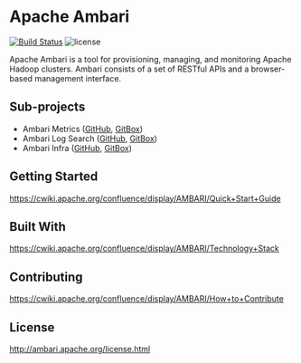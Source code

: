 <!---
   Licensed to the Apache Software Foundation (ASF) under one or more
   contributor license agreements.  See the NOTICE file distributed with
   this work for additional information regarding copyright ownership.
   The ASF licenses this file to You under the Apache License, Version 2.0
   (the "License"); you may not use this file except in compliance with
   the License.  You may obtain a copy of the License at

       http://www.apache.org/licenses/LICENSE-2.0

   Unless required by applicable law or agreed to in writing, software
   distributed under the License is distributed on an "AS IS" BASIS,
   WITHOUT WARRANTIES OR CONDITIONS OF ANY KIND, either express or implied.
   See the License for the specific language governing permissions and
   limitations under the License.
--->
# Apache Ambari
[![Build Status](https://builds.apache.org/buildStatus/icon?job=Ambari-Github-PullRequest-Builder)](https://builds.apache.org/job/Ambari-Github-PullRequest-Builder)
![license](http://img.shields.io/badge/license-Apache%20v2-blue.svg)

Apache Ambari is a tool for provisioning, managing, and monitoring Apache Hadoop clusters. Ambari consists of a set of RESTful APIs and a browser-based management interface.

## Sub-projects

- Ambari Metrics ([GitHub](https://github.com/apache/ambari-metrics), [GitBox](https://gitbox.apache.org/repos/asf?p=ambari-metrics.git))
- Ambari Log Search ([GitHub](https://github.com/apache/ambari-logsearch), [GitBox](https://gitbox.apache.org/repos/asf?p=ambari-logsearch.git)) 
- Ambari Infra ([GitHub](https://github.com/apache/ambari-infra), [GitBox](https://gitbox.apache.org/repos/asf?p=ambari-infra.git))

## Getting Started

https://cwiki.apache.org/confluence/display/AMBARI/Quick+Start+Guide

## Built With

https://cwiki.apache.org/confluence/display/AMBARI/Technology+Stack

## Contributing

https://cwiki.apache.org/confluence/display/AMBARI/How+to+Contribute

## License

http://ambari.apache.org/license.html

